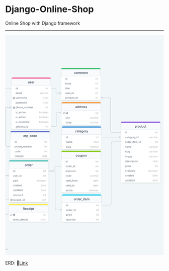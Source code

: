 # Django-Online-Shop
Online Shop with Django framework

------
<div align=center>
  <img src="https://github.com/mehdi-mirzaie78/Django-Online-Shop/blob/main/pictures/ERD_1st.png" alt="ERD" style="width: 750px; height: 700px; object-fit: cover;">
</div>

ERD: 🔗[Link](https://drawsql.app/teams/mehdi-9/diagrams/shop)
